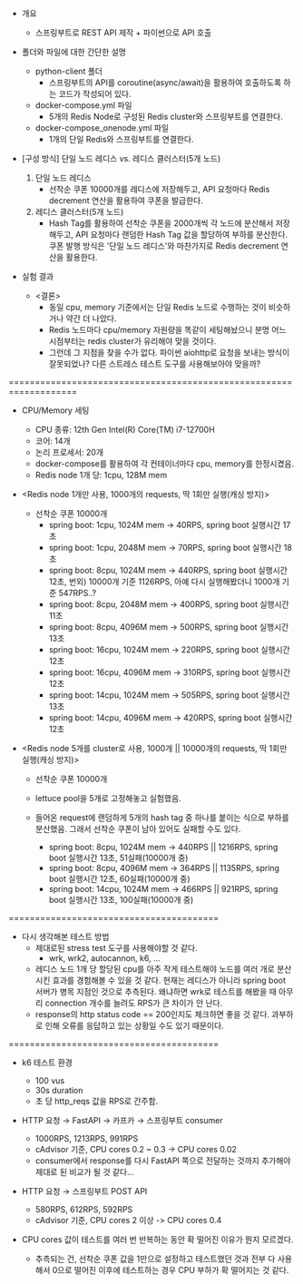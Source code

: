 
- 개요
    - 스프링부트로 REST API 제작 + 파이썬으로 API 호출

- 폴더와 파일에 대한 간단한 설명
    - python-client 폴더
        - 스프링부트의 API를 coroutine(async/await)을 활용하여 호출하도록 하는 코드가 작성되어 있다.
    - docker-compose.yml 파일
        - 5개의 Redis Node로 구성된 Redis cluster와 스프링부트를 연결한다.
    - docker-compose_onenode.yml 파일
        - 1개의 단일 Redis와 스프링부트를 연결한다.


- [구성 방식] 단일 노드 레디스 vs. 레디스 클러스터(5개 노드)
    1. 단일 노드 레디스
        - 선착순 쿠폰 10000개를 레디스에 저장해두고, API 요청마다 Redis decrement 연산을 활용하여 쿠폰을 발급한다.
    2. 레디스 클러스터(5개 노드)
        - Hash Tag를 활용하여 선착순 쿠폰을 2000개씩 각 노드에 분산해서 저장해두고, API 요청마다 랜덤한 Hash Tag 값을 할당하여 부하를 분산한다. 쿠폰 발행 방식은 '단일 노드 레디스'와 마찬가지로 Redis decrement 연산을 활용한다.


- 실험 결과
    - <결론>
        - 동일 cpu, memory 기준에서는 단일 Redis 노드로 수행하는 것이 비슷하거나 약간 더 나았다.
        - Redis 노드마다 cpu/memory 자원량을 똑같이 세팅해놨으니 분명 어느 시점부터는 redis cluster가 유리해야 맞을 것이다.
        - 그런데 그 지점을 찾을 수가 없다. 파이썬 aiohttp로 요청을 보내는 방식이 잘못되었나? 다른 스트레스 테스트 도구를 사용해보아야 맞을까?

===================================================================

- CPU/Memory 세팅
    - CPU 종류: 12th Gen Intel(R) Core(TM) i7-12700H
    - 코어: 14개
    - 논리 프로세서: 20개
    - docker-compose를 활용하여 각 컨테이너마다 cpu, memory를 한정시켰음.
    - Redis node 1개 당: 1cpu, 128M mem

- <Redis node 1개만 사용, 1000개의 requests, 딱 1회만 실행(캐싱 방지)>
    - 선착순 쿠폰 10000개
        - spring boot: 1cpu, 1024M mem -> 40RPS, spring boot 실행시간 17초
        - spring boot: 1cpu, 2048M mem -> 70RPS, spring boot 실행시간 18초
        - spring boot: 8cpu, 1024M mem -> 440RPS, spring boot 실행시간 12초, 번외) 10000개 기준 1126RPS, 아예 다시 실행해봤더니 1000개 기준 547RPS..?
        - spring boot: 8cpu, 2048M mem -> 400RPS, spring boot 실행시간 11초
        - spring boot: 8cpu, 4096M mem -> 500RPS, spring boot 실행시간 13초
        - spring boot: 16cpu, 1024M mem -> 220RPS, spring boot 실행시간 12초
        - spring boot: 16cpu, 4096M mem -> 310RPS, spring boot 실행시간 12초
        - spring boot: 14cpu, 1024M mem -> 505RPS, spring boot 실행시간 13초
        - spring boot: 14cpu, 4096M mem -> 420RPS, spring boot 실행시간 12초


- <Redis node 5개를 cluster로 사용, 1000개 || 10000개의 requests, 딱 1회만 실행(캐싱 방지)>
    - 선착순 쿠폰 10000개
    - lettuce pool을 5개로 고정해놓고 실험했음.
    - 들어온 request에 랜덤하게 5개의 hash tag 중 하나를 붙이는 식으로 부하를 분산했음. 그래서 선착순 쿠폰이 남아 있어도 실패할 수도 있다.

        - spring boot: 8cpu, 1024M mem -> 440RPS || 1216RPS, spring boot 실행시간 13초, 51실패(10000개 중)
        - spring boot: 8cpu, 4096M mem -> 364RPS || 1135RPS, spring boot 실행시간 12초, 60실패(10000개 중)
        - spring boot: 14cpu, 1024M mem -> 466RPS || 921RPS, spring boot 실행시간 13초, 100실패(10000개 중)


========================================

- 다시 생각해본 테스트 방법
    - 제대로된 stress test 도구를 사용해야할 것 같다.
        - wrk, wrk2, autocannon, k6, ...
    - 레디스 노드 1개 당 할당된 cpu를 아주 작게 테스트해야 노드를 여러 개로 분산시킨 효과를 경험해볼 수 있을 것 같다. 현재는 레디스가 아니라 spring boot 서버가 병목 지점인 것으로 추측된다. 왜냐하면 wrk로 테스트를 해봤을 때 아무리 connection 개수를 늘려도 RPS가 큰 차이가 안 난다.
    - response의 http status code == 200인지도 체크하면 좋을 것 같다. 과부하로 인해 오류를 응답하고 있는 상황일 수도 있기 때문이다.

========================================

- k6 테스트 환경
  - 100 vus
  - 30s duration
  - 초 당 http_reqs 값을 RPS로 간주함.

- HTTP 요청 → FastAPI → 카프카 → 스프링부트 consumer
    - 1000RPS, 1213RPS, 991RPS
    - cAdvisor 기준, CPU cores 0.2 ~ 0.3 -> CPU cores 0.02
    - consumer에서 response를 다시 FastAPI 쪽으로 전달하는 것까지 추가해야 제대로 된 비교가 될 것 같다...
- HTTP 요청 → 스프링부트 POST API
    - 580RPS, 612RPS, 592RPS
    - cAdvisor 기준, CPU cores 2 이상 -> CPU cores 0.4

- CPU cores 값이 테스트를 여러 번 반복하는 동안 확 떨어진 이유가 뭔지 모르겠다.
  - 추측되는 건, 선착순 쿠폰 값을 1만으로 설정하고 테스트했던 것과 전부 다 사용해서 0으로 떨어진 이후에 테스트하는 경우 CPU 부하가 확 떨어지는 것 같다.
